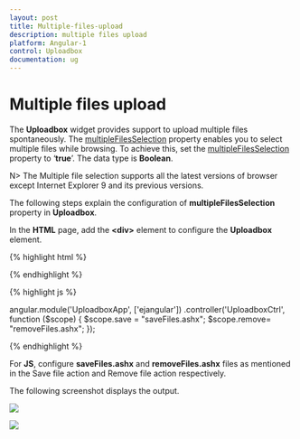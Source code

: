 ```yaml
---
layout: post
title: Multiple-files-upload
description: multiple files upload
platform: Angular-1
control: Uploadbox
documentation: ug
---
```


# Multiple files upload

The **Uploadbox** widget provides support to upload multiple files spontaneously. The [multipleFilesSelection](https://help.syncfusion.com/api/js/ejuploadbox#members:multiplefilesselection) property enables you to select multiple files while browsing.  To achieve this, set the [multipleFilesSelection](https://help.syncfusion.com/api/js/ejuploadbox#members:multiplefilesselection) property to ‘**true**’. The data type is **Boolean**.

N> The Multiple file selection supports all the latest versions of browser except Internet Explorer 9 and its previous versions.

The following steps explain the configuration of **multipleFilesSelection** property in **Uploadbox**. 

In the **HTML** page, add the **&lt;div&gt;** element to configure the **Uploadbox** element.


{% highlight html %}

<div class="control">
    <div id="Uploadbox" ej-uploadbox e-saveurl="save" e-removeurl="remove" e-multiplefilesselection="true"></div>
</div>

{% endhighlight %}

{% highlight js %}
 
  angular.module('UploadboxApp', ['ejangular'])
        .controller('UploadboxCtrl', function ($scope) {
            $scope.save = "saveFiles.ashx";
            $scope.remove= "removeFiles.ashx";
  });

{% endhighlight %}

For **JS**, configure **saveFiles.ashx** and **removeFiles.ashx** files as mentioned in the Save file action and Remove file action respectively.

The following screenshot displays the output.


![](/js/UploadBox/Multiple-files-upload_images/Multiple-files-upload_img1.png)


![](/js/UploadBox/Multiple-files-upload_images/Multiple-files-upload_img2.png)
